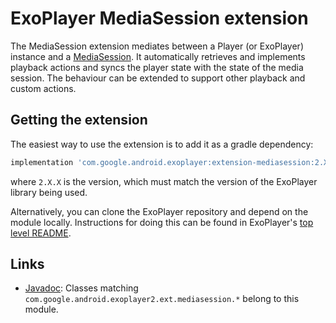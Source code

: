 # ExoPlayer MediaSession extension #

The MediaSession extension mediates between a Player (or ExoPlayer) instance
and a [MediaSession][]. It automatically retrieves and implements playback
actions and syncs the player state with the state of the media session. The
behaviour can be extended to support other playback and custom actions.

[MediaSession]: https://developer.android.com/reference/android/support/v4/media/session/MediaSessionCompat.html

## Getting the extension ##

The easiest way to use the extension is to add it as a gradle dependency:

```gradle
implementation 'com.google.android.exoplayer:extension-mediasession:2.X.X'
```

where `2.X.X` is the version, which must match the version of the ExoPlayer
library being used.

Alternatively, you can clone the ExoPlayer repository and depend on the module
locally. Instructions for doing this can be found in ExoPlayer's
[top level README][].

[top level README]: https://github.com/google/ExoPlayer/blob/release-v2/README.md

## Links ##

* [Javadoc][]: Classes matching
  `com.google.android.exoplayer2.ext.mediasession.*` belong to this module.

[Javadoc]: https://google.github.io/ExoPlayer/doc/reference/index.html

